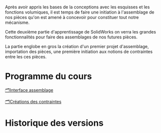 Après avoir appris les bases de la conceptions avec les esquisses et les fonctions volumiques, il est temps de faire une initiation à l'assemblage de nos pièces qu'on est amené à concevoir pour constituer tout notre mécanisme.

Cette deuxième partie d'apprentissage de SolidWorks on verra les grandes fonctionnalités pour faire des assemblages de nos futures pièces.

La partie englobe en gros la création d'un premier projet d'assemblage, importation des pièces, une première initiation aux notions de contraintes entre les ces pièces.

# Programme du cours

[🗂️Interface assemblage](Interface_assemblage/🗂️interface_assemblage.md)

[🗂️Créations des contraintes](Creation_des_contraintes/🗂️Creation_des_contraintes.md)

# Historique des versions
